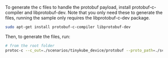 To generate the c files to handle the protobuf payload, install protobuf-c-compiler and libprotobuf-dev. Note that you only need these to generate the files, running the sample only requires the libprotobuf-c-dev package.
```bash
sudo apt-get install protobuf-c-compiler libprotobuf-dev
```

Then, to generate the files, run:
```bash
# from the root folder
protoc-c --c_out=./scenarios/tinykube_device/protobuf --proto_path=./scenarios/tinykube_device/protobuf StartWasmModuleCommandRequest.proto StartWasmModuleCommandResponse.proto
```

